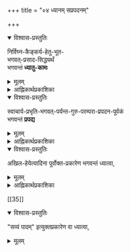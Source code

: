 +++
title = "०४ ध्यानम् सप्रपदनम्"

+++


<details open><summary>विश्वास-प्रस्तुतिः</summary>

निर्विघ्न-कैङ्कर्य-हेतु-भूत-  
भगवत्-प्रसाद-सिद्ध्यर्थं  
भगवन्तं **ध्यातु-कामः** 
</details>

<details><summary>मूलम्</summary>

निर्विघ्नकैङ्कर्यहेतुभूतभगवत्प्रसादसिद्ध्यर्थं भगवन्तं ध्यातुकामः 
</details>



<details><summary>आह्निकार्थप्रकाशिका</summary>

अथ निर्विघ्न-कैङ्कर्य-भगवत्-प्रसाद-सम्पादनम् आह **निर्विघ्नेत्यादिना** ।  
तद् उक्तम् -  
एवं-विध-निर्विघ्न-कैङ्कर्य-सिद्धिर् अपि 

> सङ्कल्पादेव भगवान् तत्त्वतो भावितात्मनाम् ।  
वृत्तान्तमखिलं कालं सेचयत्यमृतेन तु ॥

इति श्रीसात्त्वतादिकथितप्रकारेण  
भगवत्प्रसादाद् एव भविष्यतीति  
तत्-सिद्ध्यर्थम् अपि  
प्रथमं हरेर् एव ध्यानमुच्यते ॥ 
</details>



<details open><summary>विश्वास-प्रस्तुतिः</summary>

स्वाचार्य-प्रभृति-भगवत्-पर्यन्त-गुरु-परम्परा-प्रपदन-पूर्वकं  
भगवन्तं **प्रपद्य**
</details>

<details><summary>मूलम्</summary>

स्वाचार्यप्रभृतिभगवत्पर्यन्तगुरुपरम्पराप्रपदनपूर्वकं भगवन्तं प्रपद्य
</details>



<details><summary>आह्निकार्थप्रकाशिका</summary>

इत्यादिभगवत्प्रपदनं गुरुपरम्पराप्रपदनपूर्वकमित्याह - **स्वाचार्यप्रभृतीत्या**दिना - अत्र प्रमाणम् आचार्यश्रीसूक्त्यादिकं पूर्वमेव दर्शितम् । 
</details>

<details open><summary>विश्वास-प्रस्तुतिः</summary>

अखिल-हेयेत्यादिना पूर्वोक्त-प्रकारेण भगवन्तं ध्यात्वा,
</details>

<details><summary>मूलम्</summary>

अखिलहेयेत्यादिना पूर्वोक्तप्रकारेण भगवन्तं ध्यात्वा,
</details>



<details><summary>आह्निकार्थप्रकाशिका</summary>

गद्योक्तध्यानप्रकारमाह **अखिलहेयेत्या**दिना तदुक्तम् । 

> भगवच्-छास्त्र-तद्-उपब्रह्मण-नित्य-गद्य-स्तोत्रादिषु  
> विप्रकीर्णोक्तं ध्यानं  
> यथावगमं समाहृत्यानुतिष्ठेत् 

इति ।
</details>

[[35]]
 


<details open><summary>विश्वास-प्रस्तुतिः</summary>

"सव्यं पादम्" इत्युक्तप्रकारेण वा ध्यात्वा,
</details>

<details><summary>मूलम्</summary>

सव्यं पादमित्युक्तप्रकारेण वा ध्यात्वा,
</details>
